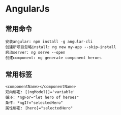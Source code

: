 # AngularJs

## 常用命令

    安装angular: npm install -g angular-cli
    创建新项目忽略install: ng new my-app --skip-install
    启动server: ng serve --open
    创建component: ng generate component heroes

## 常用标签

    <componentName></componentName>
    双向绑定: [(ngModel)]='variable'
    循环: *ngFor="let hero of heroes"
    条件: *ngIf="selectedHero"
    属性绑定: [hero]="selectedHero"